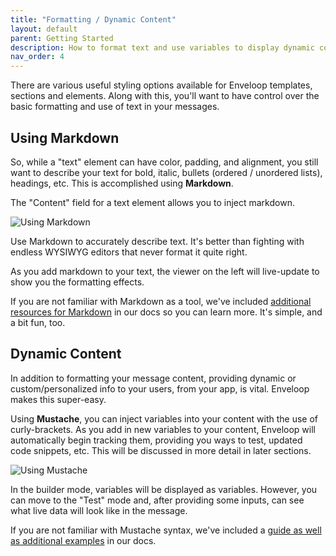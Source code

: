 ```yaml
---
title: "Formatting / Dynamic Content"
layout: default
parent: Getting Started
description: How to format text and use variables to display dynamic content
nav_order: 4
---
```


There are various useful styling options available for Enveloop templates, sections and elements. Along with this, you'll want to have control over the basic formatting and use of text in your messages.&#x20;

## Using Markdown

So, while a "text" element can have color, padding, and alignment, you still want to describe your text for bold, italic, bullets (ordered / unordered lists), headings, etc. This is accomplished using **Markdown**.&#x20;

The "Content" field for a text element allows you to inject markdown.

![Using Markdown](/docs-images/enveloop-using-markdown.png)

Use Markdown to accurately describe text. It's better than fighting with endless WYSIWYG editors that never format it quite right.


As you add markdown to your text, the viewer on the left will live-update to show you the formatting effects.

If you are not familiar with Markdown as a tool, we've included [additional resources for Markdown](../product-guides/markdown-for-formatting.html) in our docs so you can learn more. It's simple, and a bit fun, too. 

## Dynamic Content

In addition to formatting your message content, providing dynamic or custom/personalized info to your users, from your app, is vital. Enveloop makes this super-easy.

Using **Mustache**, you can inject variables into your content with the use of curly-brackets. As you add in new variables to your content, Enveloop will automatically begin tracking them, providing you ways to test, updated code snippets, etc. This will be discussed in more detail in later sections.

![Using Mustache](/docs-images/enveloop-using-mustache-for-dynamic-content.png)

In the builder mode, variables will be displayed as variables. However, you can move to the "Test" mode and, after providing some inputs, can see what live data will look like in the message.

If you are not familiar with Mustache syntax, we've included a [guide as well as additional examples](../product-guides/mustache-for-dynamic-content.html) in our docs.
